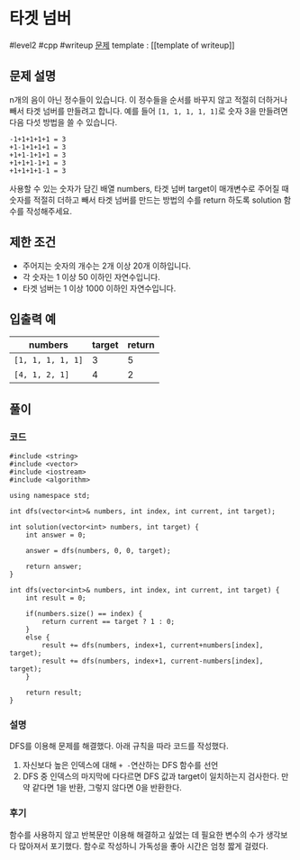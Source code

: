 # 타겟 넘버

#level2 #cpp #writeup
[문제](https://school.programmers.co.kr/learn/courses/30/lessons/43165)
template : [[template of writeup]]

## 문제 설명

n개의 음이 아닌 정수들이 있습니다. 이 정수들을 순서를 바꾸지 않고 적절히 더하거나 빼서 타겟 넘버를 만들려고 합니다. 예를 들어 `[1, 1, 1, 1, 1]`로 숫자 3을 만들려면 다음 다섯 방법을 쓸 수 있습니다.

```
-1+1+1+1+1 = 3
+1-1+1+1+1 = 3
+1+1-1+1+1 = 3
+1+1+1-1+1 = 3
+1+1+1+1-1 = 3
```

사용할 수 있는 숫자가 담긴 배열 numbers, 타겟 넘버 target이 매개변수로 주어질 때 숫자를 적절히 더하고 빼서 타겟 넘버를 만드는 방법의 수를 return 하도록 solution 함수를 작성해주세요.

## 제한 조건

- 주어지는 숫자의 개수는 2개 이상 20개 이하입니다.
- 각 숫자는 1 이상 50 이하인 자연수입니다.
- 타겟 넘버는 1 이상 1000 이하인 자연수입니다.

## 입출력 예

| numbers           | target | return |
| ----------------- | ------ | ------ |
| `[1, 1, 1, 1, 1]` | 3      | 5      |
| `[4, 1, 2, 1]`    | 4      | 2      |

## 풀이

### 코드

```
#include <string>
#include <vector>
#include <iostream>
#include <algorithm>

using namespace std;

int dfs(vector<int>& numbers, int index, int current, int target);

int solution(vector<int> numbers, int target) {
    int answer = 0;
    
    answer = dfs(numbers, 0, 0, target);
    
    return answer;
}

int dfs(vector<int>& numbers, int index, int current, int target) {
    int result = 0;
    
    if(numbers.size() == index) {
        return current == target ? 1 : 0;
    }
    else {
        result += dfs(numbers, index+1, current+numbers[index], target);
        result += dfs(numbers, index+1, current-numbers[index], target);
    }
    
    return result;
}

```

### 설명

DFS를 이용해 문제를 해결했다. 아래 규칙을 따라 코드를 작성했다.

1. 자신보다 높은 인덱스에 대해 `+ -`연산하는 DFS 함수를 선언
2. DFS 중 인덱스의 마지막에 다다르면 DFS 값과 target이 일치하는지 검사한다. 만약 같다면 1을 반환, 그렇지 않다면 0을 반환한다.

### 후기

함수를 사용하지 않고 반복문만 이용해 해결하고 싶었는 데 필요한 변수의 수가 생각보다 많아져서 포기했다. 함수로 작성하니 가독성을 좋아 시간은 엄청 짧게 걸렸다.
